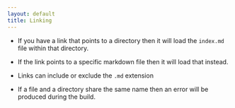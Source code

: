 ```yaml
---
layout: default
title: Linking
---
```


- If you have a link that points to a directory then it will load the `index.md` file within that directory.

- If the link points to a specific markdown file then it will load that instead.

- Links can include or exclude the `.md` extension

- If a file and a directory share the same name then an error will be produced during the build.
